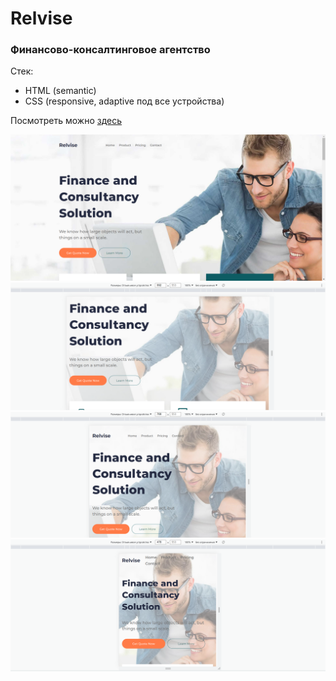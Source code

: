 # Relvise
### Финансово-консалтинговое агентство

Стек:
- HTML (semantic)
- CSS (responsive, adaptive под все устройства)

Посмотреть можно [здесь](https://bloodw1n.github.io/Relvise/)

![monitor](img/readme/1.png)
![ipad](img/readme/2.png)
![phone](img/readme/3.png)
![phone](img/readme/4.png)
